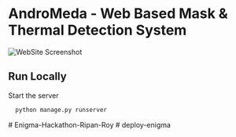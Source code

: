 
# AndroMeda - Web Based Mask & Thermal Detection System






![WebSite Screenshot](https://github.com/RownakM/AndroMeda---Mask-Thermal-Detection-System/blob/main/AndroMeda.png)



## Run Locally

Start the server

```bash
  python manage.py runserver
```

#   E n i g m a - H a c k a t h o n - R i p a n - R o y  
 #   d e p l o y - e n i g m a  
 